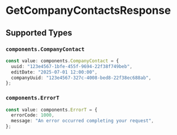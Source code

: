# GetCompanyContactsResponse


## Supported Types

### `components.CompanyContact`

```typescript
const value: components.CompanyContact = {
  uuid: "123e4567-1bfe-455f-9694-22f38f749beb",
  editDate: "2025-07-01 12:00:00",
  companyUuid: "123e4567-327c-4008-bed8-22f38ec688ab",
};
```

### `components.ErrorT`

```typescript
const value: components.ErrorT = {
  errorCode: 1000,
  message: "An error occurred completing your request",
};
```

